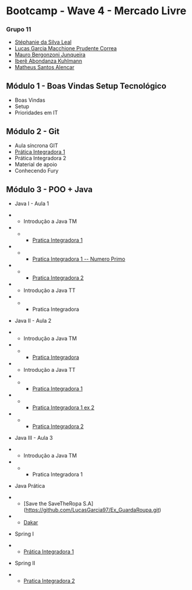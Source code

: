 # Bootcamp - Wave 4 - Mercado Livre

### Grupo 11

- [Stéphanie da Silva Leal](https://github.com/stephleal)
- [Lucas Garcia Macchione Prudente Correa](https://github.com/LucasGarcia97)
- [Mauro Bergonzoni Junqueira](https://github.com/mbjunqueiraweb)
- [Iberê Abondanza Kuhlmann](https://github.com/ikuhlmann-meli)
- [Matheus Santos Alencar](https://github.com/matheussalencar)


## Módulo 1 - Boas Vindas Setup Tecnológico

- Boas Vindas
- Setup
- Prioridades em IT

## Módulo 2 - Git

- Aula síncrona GIT
- [Prática Integradora 1](https://github.com/matheussalencar/exec-git1)
- Prática Integradora 2
- Material de apoio
- Conhecendo Fury

## Módulo 3 - POO + Java

- Java I - Aula 1
- - Introdução a Java TM
- - - [Pratica Integradora 1](https://github.com/mbjunqueiraweb/praticaintegradorajava)
- - - [Pratica Integradora 1 -- Numero Primo](https://github.com/LucasGarcia97/praticaintegradorajava.git)
- - - [Pratica Integradora 2](https://github.com/ikuhlmann-meli/bootcamp/tree/main/poo-java/Aula%201%20-%20TM%20-%20Pratica%202)
- - Introdução a Java TT
- - -  Pratica Integradora

- Java II - Aula 2
- - Introdução a Java TM
- - - [Pratica Integradora](https://github.com/matheussalencar/poo-java)
- - Introdução a Java TT
- - - [Pratica Integradora 1](https://github.com/stephleal/praticas_integradoras_bootcamp_IT.git)
- - - [Pratica Integradora 1 ex 2](https://github.com/LucasGarcia97/FiguraGeometrica)
- - - [Pratica Integradora 2](https://github.com/matheussalencar/funcionario-poo)

- Java III - Aula 3
- - Introdução a Java TM
- - - Pratica Integradora 1

- Java Prática 
- - [Save the SaveTheRopa S.A] (https://github.com/LucasGarcia97/Ex_GuardaRoupa.git)
- - [Dakar](https://github.com/matheussalencar/Dakar-oop)

- Spring I
- - [Prática Integradora 1](https://github.com/stephleal/praticas_integradoras_numeros_romanos.git)

- Spring II
- - [Pratica Integradora 2](https://github.com/ikuhlmann-meli/bootcamp/tree/main/imobiliaria)
